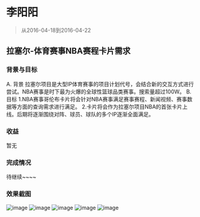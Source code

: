 # 李阳阳

> 从2016-04-18到2016-04-22


## 拉塞尔-体育赛事NBA赛程卡片需求

### 背景与目标

A. 背景
   拉塞尔项目是大型IP体育赛事的项目计划代号，会结合新的交互方式进行尝试。NBA赛事是时下最为火爆的全球性篮球品类赛事。搜索量超过100W。
B. 目标
    1.NBA赛事哥伦布卡片将会针对NBA赛事满足赛事赛程、新闻视频、赛事数据等方面的查询需求进行满足。
    2.卡片将会作为拉塞尔项目NBA的首张卡片上线。后期将逐渐围绕对阵、球员、球队的多个IP逐渐全面满足。

### 收益

暂无

### 完成情况

待继续~~~~

### 效果截图

![image](http://gitlab.baidu.com/psfe/ala-weeklyreport/uploads/785c588df5d6b8ed048b7686073600eb/image.png)
![image](http://gitlab.baidu.com/psfe/ala-weeklyreport/uploads/2ced3218c0ac63121cbc17edbfada91e/image.png)
![image](http://gitlab.baidu.com/psfe/ala-weeklyreport/uploads/961dc9936aac794c509506ac584134d5/image.png)
![image](http://gitlab.baidu.com/psfe/ala-weeklyreport/uploads/bd4bc6cc46d679bb151eda94a6f3b60c/image.png)
![image](http://gitlab.baidu.com/psfe/ala-weeklyreport/uploads/a349d05f747d53a0811ff7f512519628/image.png)